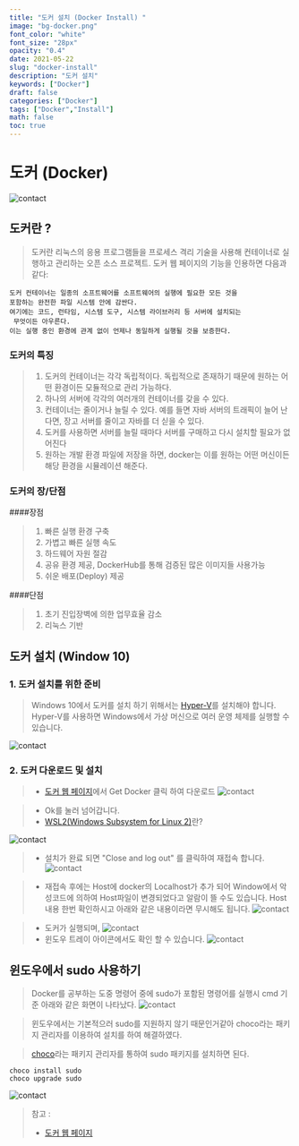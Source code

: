 ```yaml
---
title: "도커 설치 (Docker Install) "
image: "bg-docker.png"
font_color: "white"
font_size: "28px"
opacity: "0.4"
date: 2021-05-22
slug: "docker-install"
description: "도커 설치"	
keywords: ["Docker"]
draft: false
categories: ["Docker"]
tags: ["Docker","Install"]
math: false
toc: true
---
```



# 도커 (Docker) 
![contact](/images/docker/docker_install_0.png)

## 도커란 ?
> 도커란 리눅스의 응용 프로그램들을 프로세스 격리 기술을 사용해 컨테이너로 실행하고 관리하는 오픈 소스 프로젝트.
> 도커 웹 페이지의 기능을 인용하면 다음과 같다:
``` 
도커 컨테이너는 일종의 소프트웨어를 소프트웨어의 실행에 필요한 모든 것을 
포함하는 완전한 파일 시스템 안에 감싼다. 
여기에는 코드, 런타임, 시스템 도구, 시스템 라이브러리 등 서버에 설치되는
 무엇이든 아우른다. 
이는 실행 중인 환경에 관계 없이 언제나 동일하게 실행될 것을 보증한다.
```

### 도커의 특징
> 1. 도커의 컨테이너는 각각 독립적이다. 독립적으로 존재하기 때문에 원하는 어떤 환경이든 모듈적으로 관리 가능하다.
> 2. 하나의 서버에 각각의 여러개의 컨테이너를 갖을 수 있다.
> 3. 컨테이너는 줄이거나 늘릴 수 있다. 예를 들면 자바 서버의 트래픽이 늘어 난다면, 장고 서버를 줄이고 자바를 더 싣을 수 있다.
> 4. 도커를 사용하면 서버를 늘릴 때마다 서버를 구매하고 다시 설치할 필요가 없어진다
> 5. 원하는 개발 환경 파일에 저장을 하면, docker는 이를 원하는 어떤 머신이든 해당 환경을 시뮬레이션 해준다.

### 도커의 장/단점

####장점
> 1. 빠른 실행 환경 구축
> 2. 가볍고 빠른 실행 속도
> 3. 하드웨어 자원 절감
> 4. 공유 환경 제공, DockerHub를 통해 검증된 많은 이미지들 사용가능 
> 5. 쉬운 배포(Deploy) 제공

####단점
> 1. 초기 진입장벽에 의한 업무효율 감소
> 2. 리눅스 기반


## 도커 설치 (Window 10)

### 1. 도커 설치를 위한 준비

> Windows 10에서 도커를 설치 하기 위해서는 <a href="https://docs.microsoft.com/ko-kr/virtualization/hyper-v-on-windows/about/">Hyper-V</a>를 설치해야 합니다. Hyper-V를 사용하면 Windows에서 가상 머신으로 여러 운영 체제를 실행할 수 있습니다. 


![contact](/images/docker/docker_install_1.png)


### 2. 도커 다운로드 및 설치
> - <a href= "https://hub.docker.com/editions/community/docker-ce-desktop-windows/">도커 웹 페이지</a>에서 Get Docker 클릭 하여 다운로드
![contact](/images/docker/docker_install_2.png)


> - Ok를 눌러 넘어갑니다. 
> - <a href="https://ko.wikipedia.org/wiki/%EB%A6%AC%EB%88%85%EC%8A%A4%EC%9A%A9_%EC%9C%88%EB%8F%84%EC%9A%B0_%ED%95%98%EC%9C%84_%EC%8B%9C%EC%8A%A4%ED%85%9C">WSL2(Windows Subsystem for Linux 2)</a>란? 
>
![contact](/images/docker/docker_install_3.png)


> - 설치가 완료 되면 "Close and log out" 를 클릭하여 재접속 합니다.
![contact](/images/docker/docker_install_4.png)

> - 재접속 후에는 Host에 docker의 Localhost가 추가 되어 Window에서 악성코드에 의하여 Host파일이 변경되었다고 알람이 뜰 수도 있습니다. Host 내용 한번 확인하시고 아래와 같은 내용이라면 무시해도 됩니다. 
![contact](/images/docker/docker_install_5.png)

> - 도커가 실행되며,
![contact](/images/docker/docker_install_6.png)
> - 윈도우 트레이 아이콘에서도 확인 할 수 있습니다.
![contact](/images/docker/docker_install_7.png)


## 윈도우에서 sudo 사용하기

> Docker를 공부하는 도중 명령어 중에 sudo가 포함된 명령어를 실행시 cmd 기준 아래와 같은 화면이 나타났다.
![contact](/images/docker/docker_running_2.png)

> 윈도우에서는 기본적으러 sudo를 지원하지 않기 때문인거같아 choco라는 패키지 관리자를 이용하여 설치를 하여 해결하였다.

> <a href="https://chocolatey.org/">choco</a>라는 패키지 관리자를 통하여 sudo 패키지를 설치하면 된다. 
```
choco install sudo
choco upgrade sudo
```
![contact](/images/docker/docker_running_1.png)

> 참고 : 
> - <a href="https://www.docker.com/why-docker">도커 웹 페이지</a>